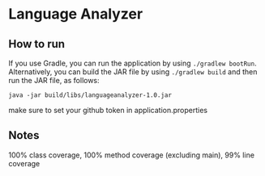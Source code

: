 # Language Analyzer

## How to run

If you use Gradle, you can run the application by using `./gradlew bootRun`. Alternatively, you can build the JAR 
file by using `./gradlew build` and then run the JAR file, as follows:

```
java -jar build/libs/languageanalyzer-1.0.jar
```

make sure to set your github token in application.properties

## Notes

100% class coverage, 100% method coverage (excluding main), 99% line coverage
